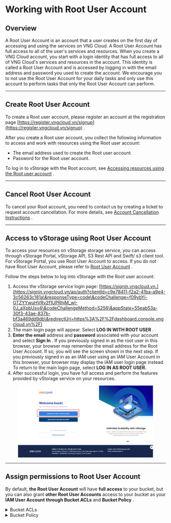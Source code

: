 # Working with Root User Account

## **Overview** <a href="#tong-quan" id="tong-quan"></a>

A Root User Account is an account that a user creates on the first day of accessing and using the services on VNG Cloud. A Root User Account has full access to all of the user's services and resources. When you create a VNG Cloud account, you start with a login identity that has full access to all of VNG Cloud's services and resources in the account. This identity is called a Root User Account and is accessed by logging in with the email address and password you used to create the account. We encourage you to not use the Root User Account for your daily tasks and only use this account to perform tasks that only the Root User Account can perform.

***

## **Create Root User Account** <a href="#khoi-tao-root-user-account" id="khoi-tao-root-user-account"></a>

To create a Root user account, please register an account at the registration page [https://register.vngcloud.vn/signup](https://register.vngcloud.vn/signup) .

After you create a Root user account, you collect the following information to access and work with resources using the Root user account:

* The email address used to create the Root user account.
* Password for the Root user account.

To log in to vStorage with the Root account, see [Accessing resources using the Root user account](https://docs.vngcloud.vn/vng-cloud-document/vn/vstorage/object-storage/vstorage-hcm03/quan-ly-truy-cap/quan-ly-truy-cap-tai-nguyen-vstorage/truy-cap-tai-nguyen-su-dung-tai-khoan-nguoi-dung-root) .

***

## **Cancel Root User Account** <a href="#huy-root-user-account" id="huy-root-user-account"></a>

To cancel your Root account, you need to contact us by creating a ticket to request account cancellation. For more details, see [Account Cancellation Instructions](https://docs.vngcloud.vn/vng-cloud-document/vn/huong-dan-su-dung-tai-khoan/huong-dan-huy-tai-khoan) .

***

## Access to vStorage using Root User Account <a href="#truy-cap-vao-vstorage-su-dung-root-user-account" id="truy-cap-vao-vstorage-su-dung-root-user-account"></a>

To access your resources on vStorage storage service, you can access through vStorage Portal, vStorage API, S3 Rest API and Swift/ s3 client tool. For vStorage Portal, you use Root User Account to access. If you do not have Root User Account, please refer to [Root User Account](https://docs.vngcloud.vn/vng-cloud-document/vn/vstorage/object-storage/vstorage-hcm03/quan-ly-truy-cap/quan-ly-tai-khoan-truy-cap-vstorage/tai-khoan-nguoi-dung-root) .

Follow the steps below to log into vStorage with the Root user account:

1. Access the vStorage service login page: [https://signin.vngcloud.vn.](https://signin.vngcloud.vn/ap/auth?clientId=c9e78411-f2a2-41ba-a9e4-3c56263c181a\&responseType=code\&codeChallenge=f09ybYi-GTZYYwuHVRv2f1UPRhjM_wI-0J_aXpbUsv4\&codeChallengeMethod=S256\&appState=55eab53a-30f3-43ae-837b-bf3a469dd9db\&redirectUri=https%3A%2F%2Fdashboard.console.vngcloud.vn%2F)
2. The main login page will appear. Select **LOG IN WITH ROOT USER** .
3. **Enter the email** address and **password** associated with your account and select **Sign In** . If you previously signed in as the root user in this browser, your browser may remember the email address for the Root User Account. If so, you will see the screen shown in the next step. If you previously signed in as an IAM user using an IAM User Account in this browser, your browser may display the IAM user login page instead. To return to the main login page, select **LOG IN AS ROOT USER.**
4. After successful login, you have full access and perform the features provided by vStorage service on your resources.

<figure><img src="../../../../.gitbook/assets/image (3) (1) (1).png" alt=""><figcaption></figcaption></figure>

***

## Assign permissions to Root User Account <a href="#phan-quyen-lam-viec-cho-root-user-account" id="phan-quyen-lam-viec-cho-root-user-account"></a>

By default, **the Root User Account** will have **full access** to your bucket, but you can also grant **other Root User Accounts** access to your bucket as your **IAM User Account through Bucket ACLs** and **Bucket Policy** .

<details>

<summary>Bucket ACLs</summary>

You can grant Read, Write or Read and Write permissions to 1 or all other Root users. (Root users granted access via ACLS must be authorized accounts on our VNG Cloud system). For more information, see Using [ACLs.](https://docs-vngcloud-vn.translate.goog/vng-cloud-document/vn/vstorage/object-storage/object-storage-hcm04/cac-tinh-nang-cua-object-storage/lam-viec-voi-bucket/lam-viec-voi-bucket-thong-qua-vstorage-portal/su-dung-tinh-nang-acls)

</details>

<details>

<summary>Bucket Policy</summary>

You can manage access to your buckets through JSON rules. For more information, see [Using Bucket Policy.](https://docs-vngcloud-vn.translate.goog/vng-cloud-document/vn/vstorage/object-storage/object-storage-hcm04/cac-tinh-nang-cua-object-storage/lam-viec-voi-bucket/lam-viec-voi-bucket-thong-qua-vstorage-portal/su-dung-tinh-nang-bucket-policy)

</details>
